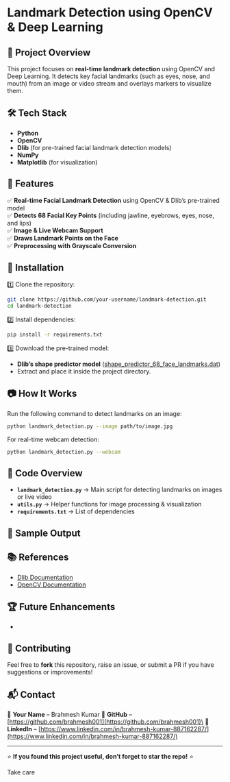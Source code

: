 # Landmark Detection using OpenCV & Deep Learning

## 📌 Project Overview

This project focuses on **real-time landmark detection** using OpenCV and Deep Learning. It detects key facial landmarks (such as eyes, nose, and mouth) from an image or video stream and overlays markers to visualize them.

## 🛠️ Tech Stack

- **Python**
- **OpenCV**
- **Dlib** (for pre-trained facial landmark detection models)
- **NumPy**
- **Matplotlib** (for visualization)

## 🎯 Features

✅ **Real-time Facial Landmark Detection** using OpenCV & Dlib’s pre-trained model\
✅ **Detects 68 Facial Key Points** (including jawline, eyebrows, eyes, nose, and lips)\
✅ **Image & Live Webcam Support**\
✅ **Draws Landmark Points on the Face**\
✅ **Preprocessing with Grayscale Conversion**

## 🚀 Installation

1️⃣ Clone the repository:

```bash
git clone https://github.com/your-username/landmark-detection.git
cd landmark-detection
```

2️⃣ Install dependencies:

```bash
pip install -r requirements.txt
```

3️⃣ Download the pre-trained model:

- **Dlib’s shape predictor model** ([shape\_predictor\_68\_face\_landmarks.dat](http://dlib.net/files/shape_predictor_68_face_landmarks.dat.bz2))
- Extract and place it inside the project directory.

## 📷 How It Works

Run the following command to detect landmarks on an image:

```bash
python landmark_detection.py --image path/to/image.jpg
```

For real-time webcam detection:

```bash
python landmark_detection.py --webcam
```

## 📝 Code Overview

- **`landmark_detection.py`** → Main script for detecting landmarks on images or live video
- **`utils.py`** → Helper functions for image processing & visualization
- **`requirements.txt`** → List of dependencies

## 📌 Sample Output



## 📚 References

- [Dlib Documentation](http://dlib.net/)
- [OpenCV Documentation](https://docs.opencv.org/)

## 🏆 Future Enhancements

-

## 🤝 Contributing

Feel free to **fork** this repository, raise an issue, or submit a PR if you have suggestions or improvements!

## 📬 Contact

📧 **Your Name** – Brahmesh Kumar
🔗 **GitHub** – [https://github.com/brahmesh001](https://github.com/brahmesh001)\
💼 **LinkedIn** – [https://www.linkedin.com/in/brahmesh-kumar-887162287/](https://www.linkedin.com/in/brahmesh-kumar-887162287/)

---

⭐ **If you found this project useful, don’t forget to star the repo!** ⭐

Take care 

